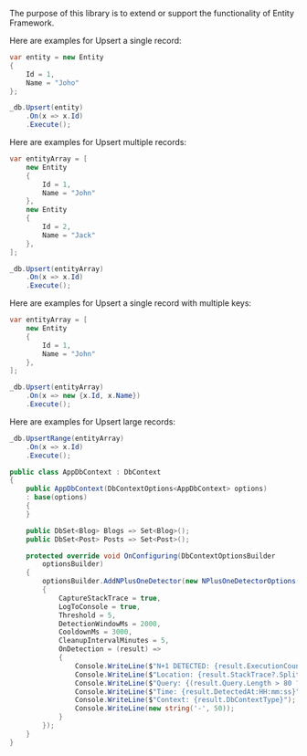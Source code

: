 The purpose of this library is to extend or support the functionality of Entity Framework.

Here are examples for Upsert a single record:
```csharp
var entity = new Entity
{
    Id = 1,
    Name = "Joho"
};

_db.Upsert(entity)
    .On(x => x.Id)
    .Execute();
```

Here are examples for Upsert multiple records:
```csharp
var entityArray = [
    new Entity
    {
        Id = 1,
        Name = "John"
    },
    new Entity
    {
        Id = 2,
        Name = "Jack"
    },
];

_db.Upsert(entityArray)
    .On(x => x.Id)
    .Execute();
```

Here are examples for Upsert a single record with multiple keys:
```csharp
var entityArray = [
    new Entity
    {
        Id = 1,
        Name = "John"
    },
];

_db.Upsert(entityArray)
    .On(x => new {x.Id, x.Name})
    .Execute();
```

Here are examples for Upsert large records:
```csharp
_db.UpsertRange(entityArray)
    .On(x => x.Id)
    .Execute();
```


```csharp
public class AppDbContext : DbContext
{
    public AppDbContext(DbContextOptions<AppDbContext> options)
    : base(options)
    {
    }

    public DbSet<Blog> Blogs => Set<Blog>();
    public DbSet<Post> Posts => Set<Post>();

    protected override void OnConfiguring(DbContextOptionsBuilder
        optionsBuilder)
    {
        optionsBuilder.AddNPlusOneDetector(new NPlusOneDetectorOptions()
        {
            CaptureStackTrace = true,
            LogToConsole = true,
            Threshold = 5,
            DetectionWindowMs = 2000,
            CooldownMs = 3000,
            CleanupIntervalMinutes = 5,
            OnDetection = (result) =>
            {
                Console.WriteLine($"N+1 DETECTED: {result.ExecutionCount} queries in {result.DurationMs:F2}ms");
                Console.WriteLine($"Location: {result.StackTrace?.Split('\n').FirstOrDefault()?.Trim()}");
                Console.WriteLine($"Query: {(result.Query.Length > 80 ? result.Query.Substring(0, 80) + "..." : result.Query)}");
                Console.WriteLine($"Time: {result.DetectedAt:HH:mm:ss}");
                Console.WriteLine($"Context: {result.DbContextType}");
                Console.WriteLine(new string('-', 50));
            }
        });
    }
}
```
